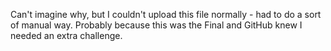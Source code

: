 
Can't imagine why, but I couldn't upload this file normally - had to do a sort of manual way. Probably because this was the Final and GitHub knew I needed an extra challenge. 
